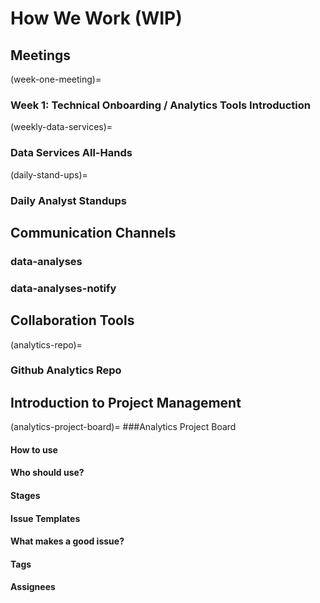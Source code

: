 # How We Work (WIP)
## Meetings
(week-one-meeting)=
### Week 1:  Technical Onboarding / Analytics Tools Introduction
(weekly-data-services)=
### Data Services All-Hands
(daily-stand-ups)=
### Daily Analyst Standups
## Communication Channels
### data-analyses
### data-analyses-notify
## Collaboration Tools
(analytics-repo)=
### Github Analytics Repo
## Introduction to Project Management
(analytics-project-board)=
###Analytics Project Board
#### How to use
#### Who should use?
#### Stages
#### Issue Templates
#### What makes a good issue?
#### Tags
#### Assignees
